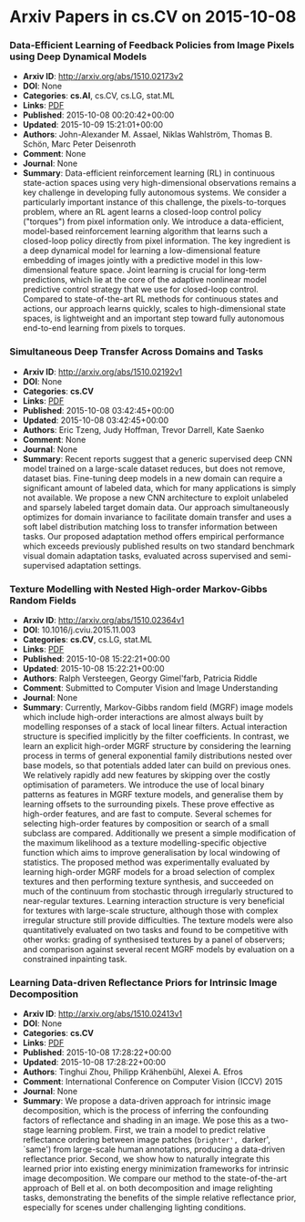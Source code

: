 # Arxiv Papers in cs.CV on 2015-10-08
### Data-Efficient Learning of Feedback Policies from Image Pixels using Deep Dynamical Models
- **Arxiv ID**: http://arxiv.org/abs/1510.02173v2
- **DOI**: None
- **Categories**: **cs.AI**, cs.CV, cs.LG, stat.ML
- **Links**: [PDF](http://arxiv.org/pdf/1510.02173v2)
- **Published**: 2015-10-08 00:20:42+00:00
- **Updated**: 2015-10-09 15:21:01+00:00
- **Authors**: John-Alexander M. Assael, Niklas Wahlström, Thomas B. Schön, Marc Peter Deisenroth
- **Comment**: None
- **Journal**: None
- **Summary**: Data-efficient reinforcement learning (RL) in continuous state-action spaces using very high-dimensional observations remains a key challenge in developing fully autonomous systems. We consider a particularly important instance of this challenge, the pixels-to-torques problem, where an RL agent learns a closed-loop control policy ("torques") from pixel information only. We introduce a data-efficient, model-based reinforcement learning algorithm that learns such a closed-loop policy directly from pixel information. The key ingredient is a deep dynamical model for learning a low-dimensional feature embedding of images jointly with a predictive model in this low-dimensional feature space. Joint learning is crucial for long-term predictions, which lie at the core of the adaptive nonlinear model predictive control strategy that we use for closed-loop control. Compared to state-of-the-art RL methods for continuous states and actions, our approach learns quickly, scales to high-dimensional state spaces, is lightweight and an important step toward fully autonomous end-to-end learning from pixels to torques.



### Simultaneous Deep Transfer Across Domains and Tasks
- **Arxiv ID**: http://arxiv.org/abs/1510.02192v1
- **DOI**: None
- **Categories**: **cs.CV**
- **Links**: [PDF](http://arxiv.org/pdf/1510.02192v1)
- **Published**: 2015-10-08 03:42:45+00:00
- **Updated**: 2015-10-08 03:42:45+00:00
- **Authors**: Eric Tzeng, Judy Hoffman, Trevor Darrell, Kate Saenko
- **Comment**: None
- **Journal**: None
- **Summary**: Recent reports suggest that a generic supervised deep CNN model trained on a large-scale dataset reduces, but does not remove, dataset bias. Fine-tuning deep models in a new domain can require a significant amount of labeled data, which for many applications is simply not available. We propose a new CNN architecture to exploit unlabeled and sparsely labeled target domain data. Our approach simultaneously optimizes for domain invariance to facilitate domain transfer and uses a soft label distribution matching loss to transfer information between tasks. Our proposed adaptation method offers empirical performance which exceeds previously published results on two standard benchmark visual domain adaptation tasks, evaluated across supervised and semi-supervised adaptation settings.



### Texture Modelling with Nested High-order Markov-Gibbs Random Fields
- **Arxiv ID**: http://arxiv.org/abs/1510.02364v1
- **DOI**: 10.1016/j.cviu.2015.11.003
- **Categories**: **cs.CV**, cs.LG, stat.ML
- **Links**: [PDF](http://arxiv.org/pdf/1510.02364v1)
- **Published**: 2015-10-08 15:22:21+00:00
- **Updated**: 2015-10-08 15:22:21+00:00
- **Authors**: Ralph Versteegen, Georgy Gimel'farb, Patricia Riddle
- **Comment**: Submitted to Computer Vision and Image Understanding
- **Journal**: None
- **Summary**: Currently, Markov-Gibbs random field (MGRF) image models which include high-order interactions are almost always built by modelling responses of a stack of local linear filters. Actual interaction structure is specified implicitly by the filter coefficients. In contrast, we learn an explicit high-order MGRF structure by considering the learning process in terms of general exponential family distributions nested over base models, so that potentials added later can build on previous ones. We relatively rapidly add new features by skipping over the costly optimisation of parameters.   We introduce the use of local binary patterns as features in MGRF texture models, and generalise them by learning offsets to the surrounding pixels. These prove effective as high-order features, and are fast to compute. Several schemes for selecting high-order features by composition or search of a small subclass are compared. Additionally we present a simple modification of the maximum likelihood as a texture modelling-specific objective function which aims to improve generalisation by local windowing of statistics.   The proposed method was experimentally evaluated by learning high-order MGRF models for a broad selection of complex textures and then performing texture synthesis, and succeeded on much of the continuum from stochastic through irregularly structured to near-regular textures. Learning interaction structure is very beneficial for textures with large-scale structure, although those with complex irregular structure still provide difficulties. The texture models were also quantitatively evaluated on two tasks and found to be competitive with other works: grading of synthesised textures by a panel of observers; and comparison against several recent MGRF models by evaluation on a constrained inpainting task.



### Learning Data-driven Reflectance Priors for Intrinsic Image Decomposition
- **Arxiv ID**: http://arxiv.org/abs/1510.02413v1
- **DOI**: None
- **Categories**: **cs.CV**
- **Links**: [PDF](http://arxiv.org/pdf/1510.02413v1)
- **Published**: 2015-10-08 17:28:22+00:00
- **Updated**: 2015-10-08 17:28:22+00:00
- **Authors**: Tinghui Zhou, Philipp Krähenbühl, Alexei A. Efros
- **Comment**: International Conference on Computer Vision (ICCV) 2015
- **Journal**: None
- **Summary**: We propose a data-driven approach for intrinsic image decomposition, which is the process of inferring the confounding factors of reflectance and shading in an image. We pose this as a two-stage learning problem. First, we train a model to predict relative reflectance ordering between image patches (`brighter', `darker', `same') from large-scale human annotations, producing a data-driven reflectance prior. Second, we show how to naturally integrate this learned prior into existing energy minimization frameworks for intrinsic image decomposition. We compare our method to the state-of-the-art approach of Bell et al. on both decomposition and image relighting tasks, demonstrating the benefits of the simple relative reflectance prior, especially for scenes under challenging lighting conditions.



